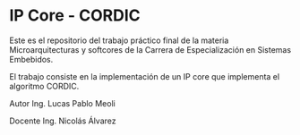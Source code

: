 # IP Core - CORDIC
Este es el repositorio del trabajo práctico final de la materia Microarquitecturas y softcores de la Carrera de Especialización en Sistemas Embebidos.

El trabajo consiste en la implementación de un IP core que implementa el algoritmo CORDIC.

Autor
Ing. Lucas Pablo Meoli

Docente
Ing. Nicolás Álvarez